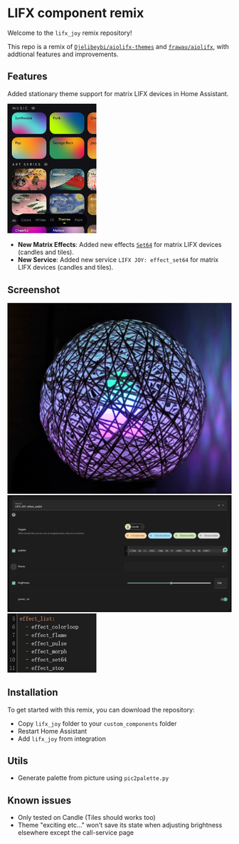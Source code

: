 # LIFX component remix

Welcome to the `lifx_joy` remix repository!

This repo is a remix of [`Djelibeybi/aiolifx-themes`][1] and [`frawau/aiolifx`][2], with addtional features and improvements.

## Features
Added stationary theme support for matrix LIFX devices in Home Assistant.

<img src="pic/1.jpg" width="200" alt="Alt text">

- **New Matrix Effects**: Added new effects [`Set64`][3] for matrix LIFX devices (candles and tiles).
- **New Service**: Added new service `LIFX JOY: effect_set64` for matrix LIFX devices (candles and tiles).

## Screenshot

<img src="pic/4.jpg" width="800" alt="Alt text">
<img src="pic/2.jpg" width="800" alt="Alt text">
<img src="pic/3.jpg" width="200" alt="Alt text">

## Installation
To get started with this remix, you can download the repository:
- Copy `lifx_joy` folder to your `custom_components` folder
- Restart Home Assistant
- Add `lifx_joy` from integration

## Utils
- Generate palette from picture using `pic2palette.py`


## Known issues
- Only tested on Candle (Tiles should works too)
- Theme "exciting etc..." won't save its state when adjusting brightness elsewhere except the call-service page

[1]: https://github.com/Djelibeybi/aiolifx-themes
[2]: https://github.com/frawau/aiolifx
[3]: https://lan.developer.lifx.com/docs/changing-a-device#set64---packet-715


